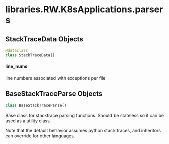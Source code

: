 <a id="libraries.RW.K8sApplications.parsers"></a>

# libraries.RW.K8sApplications.parsers

<a id="libraries.RW.K8sApplications.parsers.StackTraceData"></a>

## StackTraceData Objects

```python
@dataclass
class StackTraceData()
```

<a id="libraries.RW.K8sApplications.parsers.StackTraceData.line_nums"></a>

#### line\_nums

line numbers associated with exceptions per file

<a id="libraries.RW.K8sApplications.parsers.BaseStackTraceParse"></a>

## BaseStackTraceParse Objects

```python
class BaseStackTraceParse()
```

Base class for stacktrace parsing functions.
Should be stateless so it can be used as a utility class.

Note that the default behavior assumes python stack traces, and inheritors can override for other languages.

